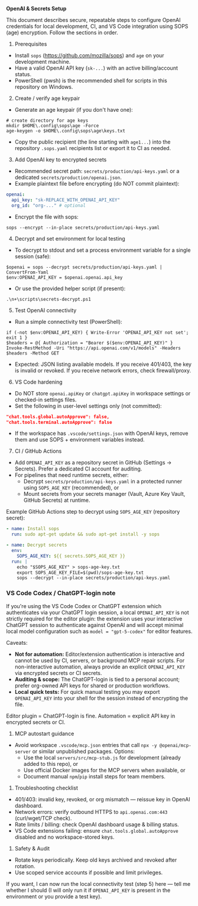 **OpenAI & Secrets Setup**

This document describes secure, repeatable steps to configure OpenAI credentials for local development, CI, and VS Code integration using SOPS (age) encryption. Follow the sections in order.

1. Prerequisites

- Install `sops` (https://github.com/mozilla/sops) and `age` on your development machine.
- Have a valid OpenAI API key (`sk-...`) with an active billing/account status.
- PowerShell (pwsh) is the recommended shell for scripts in this repository on Windows.

2. Create / verify age keypair

- Generate an age keypair (if you don't have one):

```pwsh
# create directory for age keys
mkdir $HOME\.config\sops\age -Force
age-keygen -o $HOME\.config\sops\age\keys.txt
```

- Copy the public recipient (the line starting with `age1...`) into the repository `.sops.yaml` recipients list or export it to CI as needed.

3. Add OpenAI key to encrypted secrets

- Recommended secret path: `secrets/production/api-keys.yaml` or a dedicated `secrets/production/openai.json`.
- Example plaintext file before encrypting (do NOT commit plaintext):

```yaml
openai:
  api_key: "sk-REPLACE_WITH_OPENAI_API_KEY"
  org_id: "org-..." # optional
```

- Encrypt the file with sops:

```pwsh
sops --encrypt --in-place secrets/production/api-keys.yaml
```

4. Decrypt and set environment for local testing

- To decrypt to stdout and set a process environment variable for a single session (safe):

```pwsh
$openai = sops --decrypt secrets/production/api-keys.yaml | ConvertFrom-Yaml
$env:OPENAI_API_KEY = $openai.openai.api_key
```

- Or use the provided helper script (if present):

```pwsh
.\n+\scripts\secrets-decrypt.ps1
```

5. Test OpenAI connectivity

- Run a simple connectivity test (PowerShell):

```pwsh
if (-not $env:OPENAI_API_KEY) { Write-Error 'OPENAI_API_KEY not set'; exit 1 }
$headers = @{ Authorization = "Bearer $($env:OPENAI_API_KEY)" }
Invoke-RestMethod -Uri "https://api.openai.com/v1/models" -Headers $headers -Method GET
```

- Expected: JSON listing available models. If you receive 401/403, the key is invalid or revoked. If you receive network errors, check firewall/proxy.

6. VS Code hardening

- Do NOT store `openai.apiKey` or `chatgpt.apiKey` in workspace settings or checked-in settings files.
- Set the following in user-level settings only (not committed):

```json
"chat.tools.global.autoApprove": false,
"chat.tools.terminal.autoApprove": false
```

- If the workspace has `.vscode/settings.json` with OpenAI keys, remove them and use SOPS + environment variables instead.

7. CI / GitHub Actions

- Add `OPENAI_API_KEY` as a repository secret in GitHub (Settings → Secrets). Prefer a dedicated CI account for auditing.
- For pipelines that need runtime secrets, either:
  - Decrypt `secrets/production/api-keys.yaml` in a protected runner using `SOPS_AGE_KEY` (recommended), or
  - Mount secrets from your secrets manager (Vault, Azure Key Vault, GitHub Secrets) at runtime.

Example GitHub Actions step to decrypt using `SOPS_AGE_KEY` (repository secret):

```yaml
- name: Install sops
  run: sudo apt-get update && sudo apt-get install -y sops

- name: Decrypt secrets
  env:
    SOPS_AGE_KEY: ${{ secrets.SOPS_AGE_KEY }}
  run: |
    echo "$SOPS_AGE_KEY" > sops-age-key.txt
    export SOPS_AGE_KEY_FILE=$(pwd)/sops-age-key.txt
    sops --decrypt --in-place secrets/production/api-keys.yaml
```

### VS Code Codex / ChatGPT-login note

If you're using the VS Code Codex or ChatGPT extension which authenticates via your ChatGPT login session, a local `OPENAI_API_KEY` is not strictly required for the editor plugin: the extension uses your interactive ChatGPT session to authenticate against OpenAI and will accept minimal local model configuration such as `model = "gpt-5-codex"` for editor features.

Caveats:

- **Not for automation:** Editor/extension authentication is interactive and cannot be used by CI, servers, or background MCP repair scripts. For non-interactive automation, always provide an explicit `OPENAI_API_KEY` via encrypted secrets or CI secrets.
- **Auditing & scope:** The ChatGPT-login is tied to a personal account; prefer org-owned API keys for shared or production workflows.
- **Local quick tests:** For quick manual testing you may export `OPENAI_API_KEY` into your shell for the session instead of encrypting the file.

Editor plugin = ChatGPT-login is fine. Automation = explicit API key in encrypted secrets or CI.

1. MCP autostart guidance

- Avoid workspace `.vscode/mcp.json` entries that call `npx -y @openai/mcp-server` or similar unpublished packages. Options:
  - Use the local `servers/src/mcp-stub.js` for development (already added to this repo), or
  - Use official Docker images for the MCP servers when available, or
  - Document manual `npm`/`pip` install steps for team members.

1. Troubleshooting checklist

- 401/403: invalid key, revoked, or org mismatch — reissue key in OpenAI dashboard.
- Network errors: verify outbound HTTPS to `api.openai.com:443` (curl/wget/TCP check).
- Rate limits / billing: check OpenAI dashboard usage & billing status.
- VS Code extensions failing: ensure `chat.tools.global.autoApprove` disabled and no workspace-stored keys.

1. Safety & Audit

- Rotate keys periodically. Keep old keys archived and revoked after rotation.
- Use scoped service accounts if possible and limit privileges.

If you want, I can now run the local connectivity test (step 5) here — tell me whether I should (I will only run it if `OPENAI_API_KEY` is present in the environment or you provide a test key).
